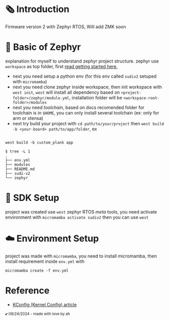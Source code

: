 # 🗞️ Introduction

Firmware version 2 with Zephyr RTOS, Will add ZMK soon

# 🧃 Basic of Zephyr 

explanation for myself to understand zephyr project structure. 
zephyr use `workspace` as top folder, first [read getting started here](https://docs.zephyrproject.org/latest/develop/getting_started/index.html),
- next you need setup a python env (for this env called `sudiv2` setuped with `micromamba`)
- next you need clone zephyr inside workspace, then init workspace with `west init`, `west` will install all dependency based on `<project-folder>/zephyr/module.yml`, installation folder will be `<workspace-root-folder>/modules`
- next you need _toolchain_, based on docs recomended folder for toolchain is in `$HOME`, you can only install several toolchain (ex: only for arm or xtensa)
- next try build your project with `cd path/to/your/project` then `west build -b <your-board> path/to/app/folder`, ex 
```shell

west build -b custom_plank app

```
```shell
$ tree -L 1
.
├── env.yml
├── modules
├── README.md
├── sudi-v2
└── zephyr
```

# 🧱 SDK Setup 

project was created use `west` zephyr RTOS _meta_ tools, 
you need activate environment with `micromamba activate sudiv2`
then you can use `west`

# ☁️ Environment Setup 

project was made with `micromamba`, you need to install micromamba, 
then install requirement inside `env.yml` with 
```shell
micromamba create -f env.yml
```


# Reference 

- [KConfig (Kernel Config) article](https://www.linuxjournal.com/article/6568)

<sup>💕 08/24/2024 - made with love by ah </sup>
